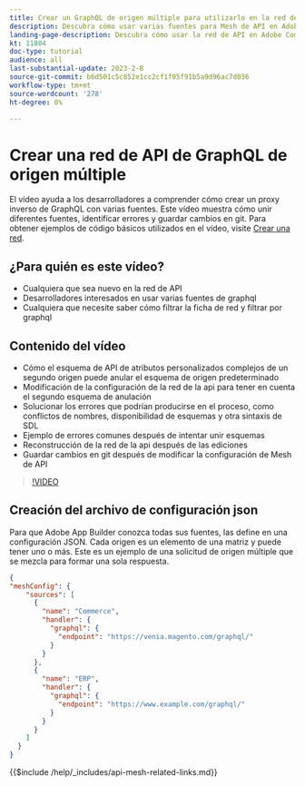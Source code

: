 ```yaml
---
title: Crear un GraphQL de origen múltiple para utilizarlo en la red de API
description: Descubra cómo usar varias fuentes para Mesh de API en Adobe Commerce y [!DNL Adobe App Builder]. Obtenga información sobre algunos errores comunes y cómo resolverlos.
landing-page-description: Descubra cómo usar la red de API en Adobe Commerce y [!DNL Adobe App Builder]. Obtenga información sobre la creación de una solicitud que tenga varias fuentes y cómo resolver algunos errores comunes.
kt: 11804
doc-type: tutorial
audience: all
last-substantial-update: 2023-2-8
source-git-commit: b6d501c5c852e1cc2cf1f05f91b5a9d96ac7d036
workflow-type: tm+mt
source-wordcount: '278'
ht-degree: 0%

---
```


# Crear una red de API de GraphQL de origen múltiple

El vídeo ayuda a los desarrolladores a comprender cómo crear un proxy inverso de GraphQL con varias fuentes. Este vídeo muestra cómo unir diferentes fuentes, identificar errores y guardar cambios en git. Para obtener ejemplos de código básicos utilizados en el vídeo, visite [Crear una red](https://developer.adobe.com/graphql-mesh-gateway/gateway/create-mesh/#create-a-mesh-1).

## ¿Para quién es este vídeo?

* Cualquiera que sea nuevo en la red de API
* Desarrolladores interesados en usar varias fuentes de graphql
* Cualquiera que necesite saber cómo filtrar la ficha de red y filtrar por graphql

## Contenido del vídeo

* Cómo el esquema de API de atributos personalizados complejos de un segundo origen puede anular el esquema de origen predeterminado
* Modificación de la configuración de la red de la api para tener en cuenta el segundo esquema de anulación
* Solucionar los errores que podrían producirse en el proceso, como conflictos de nombres, disponibilidad de esquemas y otra sintaxis de SDL
* Ejemplo de errores comunes después de intentar unir esquemas
* Reconstrucción de la red de la api después de las ediciones
* Guardar cambios en git después de modificar la configuración de Mesh de API

>[!VIDEO](https://video.tv.adobe.com/v/3414125)

## Creación del archivo de configuración json

Para que Adobe App Builder conozca todas sus fuentes, las define en una configuración JSON. Cada origen es un elemento de una matriz y puede tener uno o más. Este es un ejemplo de una solicitud de origen múltiple que se mezcla para formar una sola respuesta.

```json
{
"meshConfig": {
    "sources": [
      {
        "name": "Commerce",
        "handler": {
          "graphql": {
            "endpoint": "https://venia.magento.com/graphql/"
          }
        }
      },
      {
        "name": "ERP",
        "handler": {
          "graphql": {
            "endpoint": "https://www.example.com/graphql/"
          }
        }
      }
    ]
  }
}
```

{{$include /help/_includes/api-mesh-related-links.md}}
